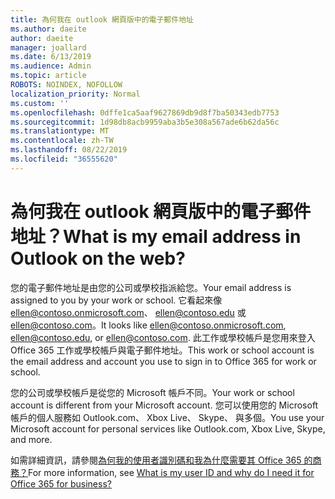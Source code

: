 ```yaml
---
title: 為何我在 outlook 網頁版中的電子郵件地址
ms.author: daeite
author: daeite
manager: joallard
ms.date: 6/13/2019
ms.audience: Admin
ms.topic: article
ROBOTS: NOINDEX, NOFOLLOW
localization_priority: Normal
ms.custom: ''
ms.openlocfilehash: 0dffe1ca5aaf9627869db9d8f7ba50343edb7753
ms.sourcegitcommit: 1d98db8acb9959aba3b5e308a567ade6b62da56c
ms.translationtype: MT
ms.contentlocale: zh-TW
ms.lasthandoff: 08/22/2019
ms.locfileid: "36555620"
---
```

# <a name="what-is-my-email-address-in-outlook-on-the-web"></a><span data-ttu-id="15abd-102">為何我在 outlook 網頁版中的電子郵件地址？</span><span class="sxs-lookup"><span data-stu-id="15abd-102">What is my email address in Outlook on the web?</span></span>

<span data-ttu-id="15abd-103">您的電子郵件地址是由您的公司或學校指派給您。</span><span class="sxs-lookup"><span data-stu-id="15abd-103">Your email address is assigned to you by your work or school.</span></span> <span data-ttu-id="15abd-104">它看起來像 ellen@contoso.onmicrosoft.com、 ellen@contoso.edu 或 ellen@contoso.com。</span><span class="sxs-lookup"><span data-stu-id="15abd-104">It looks like ellen@contoso.onmicrosoft.com, ellen@contoso.edu, or ellen@contoso.com.</span></span> <span data-ttu-id="15abd-105">此工作或學校帳戶是您用來登入 Office 365 工作或學校帳戶與電子郵件地址。</span><span class="sxs-lookup"><span data-stu-id="15abd-105">This work or school account is the email address and account you use to sign in to Office 365 for work or school.</span></span>

<span data-ttu-id="15abd-106">您的公司或學校帳戶是從您的 Microsoft 帳戶不同。</span><span class="sxs-lookup"><span data-stu-id="15abd-106">Your work or school account is different from your Microsoft account.</span></span> <span data-ttu-id="15abd-107">您可以使用您的 Microsoft 帳戶的個人服務如 Outlook.com、 Xbox Live、 Skype、 與多個。</span><span class="sxs-lookup"><span data-stu-id="15abd-107">You use your Microsoft account for personal services like Outlook.com, Xbox Live, Skype, and more.</span></span>

<span data-ttu-id="15abd-108">如需詳細資訊，請參閱[為何我的使用者識別碼和我為什麼需要其 Office 365 的商務？](https://support.office.com/article/37da662b-5da6-4b56-a091-2731b2ecc8b4)</span><span class="sxs-lookup"><span data-stu-id="15abd-108">For more information, see [What is my user ID and why do I need it for Office 365 for business?](https://support.office.com/article/37da662b-5da6-4b56-a091-2731b2ecc8b4)</span></span>